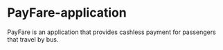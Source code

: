 # PayFare-application
PayFare is an application that provides cashless payment for passengers that travel by bus.
